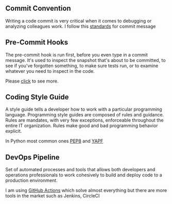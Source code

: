 ## Commit Convention  
Writing a code commit is very critical when it comes to debugging or analyzing colleagues work. 
I follow this [standards](https://www.conventionalcommits.org/en/v1.0.0/) for commit message

## Pre-Commit Hooks
The pre-commit hook is run first, before you even type in a commit message. It's used to inspect the snapshot that's about to be committed, to see if you've forgotten something, to make sure tests run, or to examine whatever you need to inspect in the code.

Please [click](https://pre-commit.com/) to see more.

## Coding Style Guide

A style guide tells a developer how to work with a particular programming language. Programming style guides are composed of rules and guidance. Rules are mandates, with very few exceptions, enforceable throughout the entire IT organization. Rules make good and bad programming behavior explicit.

In Python most common ones [PEP8](https://peps.python.org/pep-0008/) and [YAPF](https://github.com/google/yapf)

## DevOps Pipeline
Set of automated processes and tools that allows both developers and operations professionals to work cohesively to build and deploy code to a production environment.

I am using [GitHub Actions](https://docs.github.com/en/actions) which solve almost everything but there are more tools in the market such as Jenkins, CircleCI